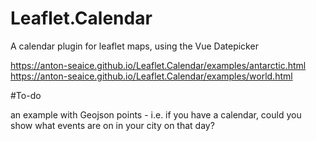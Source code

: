# Leaflet.Calendar
A calendar plugin for leaflet maps, using the Vue Datepicker


https://anton-seaice.github.io/Leaflet.Calendar/examples/antarctic.html
https://anton-seaice.github.io/Leaflet.Calendar/examples/world.html

#To-do

an example with Geojson points - i.e. if you have a calendar, could you show what events are on in your city on that day?